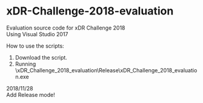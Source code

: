 # xDR-Challenge-2018-evaluation
Evaluation source code for xDR Challenge 2018  
Using Visual Studio 2017  
  
How to use the scripts:
1. Download the script.  
2. Running \xDR_Challenge_2018_evaluation\Release\xDR_Challenge_2018_evaluation.exe  

2018/11/28  
Add Release mode!
